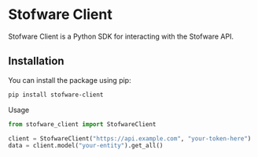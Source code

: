 # Stofware Client

Stofware Client is a Python SDK for interacting with the Stofware API.

## Installation

You can install the package using pip:

```bash
pip install stofware-client
```

Usage
```python
from stofware_client import StofwareClient

client = StofwareClient("https://api.example.com", "your-token-here")
data = client.model("your-entity").get_all()
